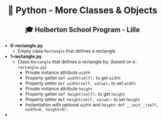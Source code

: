 # <p align="center">🐍 Python - More Classes & Objects</p>
## <p align="center">🎓 Holberton School Program - Lille</p>

- **0-rectangle.py**
  - Empty class `Rectangle` that defines a rectangle
- **1-rectangle.py**
  - Class `Rectangle` that defines a rectangle by: (based on `0-rectangle.py`)
      - Private instance attribute `width`
      - Property getter `def width(self):` to get `width`
      - Property setter `def width(self, value):` to set `width`
      - Private instance attribute `height`
      - Property getter `def height(self):` to get `height`
      - Property setter `def height(self, value):` to set `height`
      - Instantiation with optional `width` and `height`: `def __init__(self, width=0, height=0):`
- 
